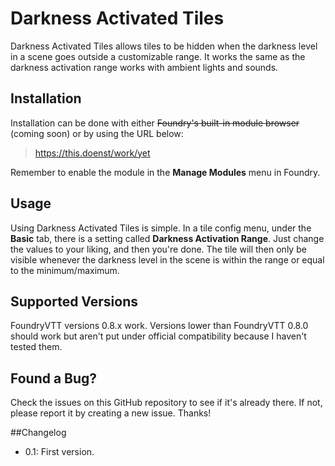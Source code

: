 # Darkness Activated Tiles

Darkness Activated Tiles allows tiles to be hidden when the darkness level in a scene goes outside a customizable range. It works the same as the darkness activation range works with ambient lights and sounds.

## Installation

Installation can be done with either ~~Foundry's built-in module browser~~ (coming soon) or by using the URL below:

> https://this.doenst/work/yet

Remember to enable the module in the **Manage Modules** menu in Foundry.

## Usage

Using Darkness Activated Tiles is simple. In a tile config menu, under the **Basic** tab, there is a setting called **Darkness Activation Range**. Just change the values to your liking, and then you're done. The tile will then only be visible whenever the darkness level in the scene is within the range or equal to the minimum/maximum.

## Supported Versions

FoundryVTT versions 0.8.x work. Versions lower than FoundryVTT 0.8.0 should work but aren't put under official compatibility because I haven't tested them.

## Found a Bug?

Check the issues on this GitHub repository to see if it's already there. If not, please report it by creating a new issue. Thanks!

##Changelog

- 0.1: First version.
